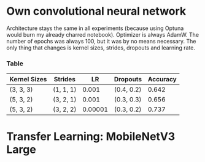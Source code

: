 # Own convolutional neural network
Architecture stays the same in all experiments (because using Optuna would burn my already charred notebook). 
Optimizer is always AdamW. The number of epochs was always 100, but it was by no means necessary.
The only thing that changes is kernel sizes, strides, dropouts and learning rate.

### Table
| Kernel Sizes | Strides   | LR      | Dropouts    | Accuracy |
|--------------|-----------|---------|-------------|----------|
| (3, 3, 3)    | (1, 1, 1) | 0.001   | (0.4, 0.2)  | 0.642    |
| (5, 3, 2)    | (3, 2, 1) | 0.001   | (0.3, 0.3)  | 0.656    |
| (5, 3, 2)    | (3, 2, 2) | 0.00001 | (0.3, 0.2)  | 0.737    |


# Transfer Learning: MobileNetV3 Large

